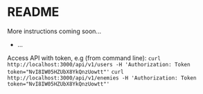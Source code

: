 # README

More instructions coming soon...

* ...

Access API with token, e.g (from command line):
`curl http://localhost:3000/api/v1/users -H 'Authorization: Token token="NvI8IW05HZUbX8YkQnzUowtt"'`
`curl http://localhost:3000/api/v1/enemies -H 'Authorization: Token token="NvI8IW05HZUbX8YkQnzUowtt"'`

